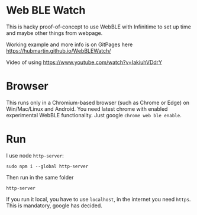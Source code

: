 # Web BLE Watch

This is hacky proof-of-concept to use WebBLE with Infinitime to set up time and maybe other things from webpage.

Working example and more info is on GitPages here https://hubmartin.github.io/WebBLEWatch/

Video of using https://www.youtube.com/watch?v=IakiuhVDdrY

# Browser

This runs only in a Chromium-based browser (such as Chrome or Edge) on Win/Mac/Linux and Android. You need latest chrome with enabled experimental WebBLE functionality. Just google `chrome web ble enable`.

# Run

I use node `http-server`:

```
sudo npm i --global http-server
```

Then run in the same folder

```
http-server
```

If you run it local, you have to use `localhost`, in the internet you need `https`. This is mandatory, google has decided.